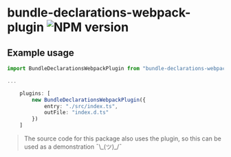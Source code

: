 # bundle-declarations-webpack-plugin ![NPM version](https://badge.fury.io/js/bundle-declarations-webpack-plugin.svg)
## Example usage

```typescript
import BundleDeclarationsWebpackPlugin from "bundle-declarations-webpack-plugin"

...

    plugins: [
        new BundleDeclarationsWebpackPlugin({
            entry: "./src/index.ts",
            outFile: "index.d.ts"
        })
    ]
```

> The source code for this package also uses the plugin, so this can be used as a demonstration ¯\\\_(ツ)\_/¯